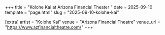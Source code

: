 +++
title = "Kolohe Kai at Arizona Financial Theater "
date = 2025-09-10
template = "page.html"
slug = "2025-09-10-kolohe-kai"

[extra]
artist = "Kolohe Kai"
venue = "Arizona Financial Theatre"
venue_url = "https://www.azfinancialtheatre.com/"
+++
